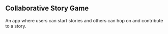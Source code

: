 ## Collaborative Story Game

An app where users can start stories and others can hop on and contribute to a story. 


